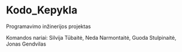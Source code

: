 # Kodo_Kepykla

Programavimo inžinerijos projektas

Komandos nariai: Silvija Tūbaitė, Neda Narmontaitė, Guoda Stulpinaitė, Jonas Gendvilas
